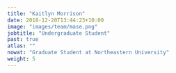 ```yaml
---
title: "Kaitlyn Morrison"
date: 2018-12-20T13:44:23+10:00
image: "images/team/mase.png"
jobtitle: "Undergraduate Student"
past: true
atlas: ""
nowat: "Graduate Student at Northeastern University"
weight: 5
---
```

